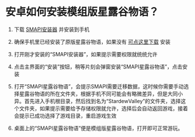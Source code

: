 # 安卓如何安装模组版星露谷物语？

1. 下载 [SMAPI安装器](https://drive.sysy.su/d/%E6%B8%B8%E6%88%8F/%E6%98%9F%E9%9C%B2%E8%B0%B7%E7%89%A9%E8%AF%AD/SMAPI%E5%AE%89%E8%A3%85%E5%99%A8_v3.18.3.3.apk) 并安装到手机
  
2. 确保手机里已经安装了原版星露谷物语，如果没有 [可点这里下载](https://drive.sysy.su/d/%E6%B8%B8%E6%88%8F/%E6%98%9F%E9%9C%B2%E8%B0%B7%E7%89%A9%E8%AF%AD/%E6%98%9F%E9%9C%B2%E8%B0%B7%E7%89%A9%E8%AF%AD%E5%8E%9F%E7%89%88_1.5.6.39_%E5%AE%89%E5%8D%93.apk) 安装
  
3. 打开刚才安装的“SMAPI安装器”，如果提示需要权限就统统允许
  
4. 点击主界面的“安装”按钮，稍等片刻会弹窗安装“SMAPI星露谷物语”，点击安装
  
5. 打开“SMAPI星露谷物语”，会提示SMAPI需要迁移数据，这时候你需要手动选择星露谷物语的所在文件夹，根据手机不同可能会有略微差异，但是大同小异。首先进入手机根目录，然后找到名为“StardewValley”的文件夹，选择这个文件夹，如果提示需要给予存储权限就允许，选择后会自动返回游戏，接着会提示已成功选择了游戏目录，重启游戏生效
  
6. 桌面上的“SMAPI星露谷物语”便是模组版星露谷物语，打开即可正常游玩。
